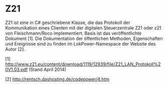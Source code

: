 ﻿Z21
===

Z21 ist eine in C# geschriebene Klasse, die das Protokoll der Kommunikation eines Clienten mit der digitalen Steuerzentrale Z21 oder z21 von Fleischmann/Roco implementiert. Basis ist das veröffentlichte Dokument [1]. Die Dokumentation der öffentlichen Methoden, Eigenschaften und Ereignisse sind zu finden im LokPower-Namespace der Website des Autor [2].

[1] http://www.z21.eu/content/download/1119/12939/file/Z21_LAN_Protokoll%20V1.03.pdf (Stand April 2014)

[2] http://rentsch.dashosting.de/codepower/4.htm


